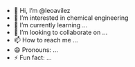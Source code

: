 - 👋 Hi, I’m @leoavilez
- 👀 I’m interested in chemical engineering 
- 🌱 I’m currently learning ...
- 💞️ I’m looking to collaborate on ...
- 📫 How to reach me ...
- 😄 Pronouns: ...
- ⚡ Fun fact: ...

<!---
leoavilez/leoavilez is a ✨ special ✨ repository because its `README.md` (this file) appears on your GitHub profile.
You can click the Preview link to take a look at your changes.
--->
